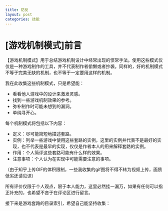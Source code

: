 ```yaml
---
title: 防反
layout: post
categories: 技能
---
```


# [游戏机制模式]前言

【游戏机制模式】用于总结游戏机制设计中经常出现的惯常手法。使用这些模式仅仅是一种游戏制作的工具，并不代表制作者偷懒或者抄袭。同样的，好的机制模式不等于完美无缺的机制，也不等于一定要用这样的机制。

我在此收集这些机制模式，只是希望能：
- 看看他人游戏中的设计来激发灵感。
- 找到一些游戏机制效果的参考。
- 弥补制作时可能未想到的漏洞。
- 单纯寻开心。

每个机制模式将包括以下内容：
- 定义：尽可能简短地描述套路。
- 实例：列举一些游戏中使用这些套路的实例，这里的实例并代表不是最好的实现，也不代表是最早的实现，仅仅是作者本人的用来解释套路的实例。
- 作用：个人简评这些套路可能有什么样的效果。
- 注意事项：个人认为在实现中可能需要注意的事项。

（由于知乎上传GIF的体积限制，一些我收集的gif图将不得不转为视频上传，画质低劣还请见谅）

所有评价仅限于个人观点，限于本人能力，这里必然挂一漏万，如果有任何可以指正补充的，也希望不吝于在评论区进行留言。

接下来是游戏套路的目录索引，希望自己能坚持收集：
